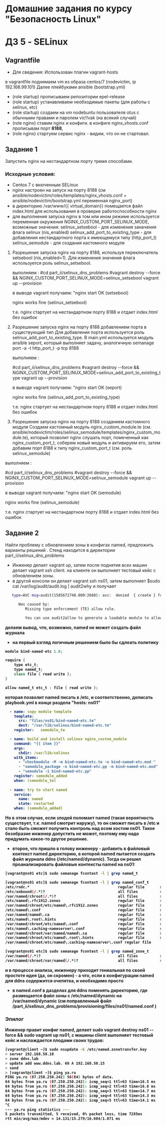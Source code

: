Домашние задания по курсу "Безопасность Linux"
===============================================

ДЗ 5 - SELinux
==============

Vagrantfile
------------
* Для сведения: Использован плагин vagrant-hosts

в vagrantfile поднимаем vm из образа centos/7 (nodevictim, ip 192.168.99.101)
Далее плейбуками ansible (bootstrap.yml)
- (role startup) прописываем репозитории epel-release 
- (role startup) устанавливаем необходимые пакеты (для работы с selinux, etc)
- (role startup) создаем на vm nodebuntu пользователя otus с обычными правами и паролем vic!!vak (на всякий случай)
- (role nginx) ставим nginx и конфиги. в конфиге nginx_vhosts.conf прописывам порт <b>8188</b>, 
- (role nginx) стартуем сервис nginx - видим, что он не стартовал.

Задание 1
-----------
Запустить nginx на нестандартном порту тремя способами.

### Исходные условия: 
- Centos 7 с вкюченным SELinux
- nginx настроен на запуск на порту 8188 (см ansible/nodevictim/roles/templates/nginx_vhosts.conf + ansible/nodevictim/bootstrap.yml переменная nginx_port)
- в директорию /var/www/{{ virtual_domain}} помещается файл index.html для использования в проверке работоспособности nginx 
- для выполнения запуска nginx в том или ином режиме используется переменная окружения NGINX_CUSTOM_PORT_SELINUX_MODE, возможные значения:
  selinux_setsebool - для изменения заначения флага selinux (nis_enabled)
  selinux_add_port_to_existing_type - для добавления нестандартного порта к имеющемуся типу (http_port_t)
  selinux_semodule - для создания кастомного модуля 

1. Разрешение запуска nginx на порту 8188, используя  переключатель setsebool (nis_enabled=1). 
   Для изменения значения флага используется роль selinux_setsebool. 

   выполняем :
   #cd part_ii/selinux_dns_problems
   #vagrant destroy --force && NGINX_CUSTOM_PORT_SELINUX_MODE=selinux_setsebool vagrant up --provision  

   в выводе vagrant получаем:
   "nginx start OK (setsebool)
   <body>nginx works fine</body> (selinux_setsebool)

   т.е. nginx стартует на нестандартном порту 8188 и отдает index.html без ошибок

2. Разрешение запуска nginx на порту 8188 добавлением порта в существующий тип
   Для добавления порта используется роль selinux_add_port_to_existing_type. В main.yml используется модуль ansible seport, который выполняет задачу, аналогичную semanage port -a -t http_port_t -p tcp 8188

   выполняем :

   #cd part_ii/selinux_dns_problems
   #vagrant destroy --force && NGINX_CUSTOM_PORT_SELINUX_MODE=selinux_add_port_to_existing_type vagrant up --provision  

   в выводе vagrant получаем:
   "nginx start OK (seport)
   <body>nginx works fine</body> (selinux_add_port_to_existing_type)

   т.е. nginx стартует на нестандартном порту 8188 и отдает index.html без ошибок

3.   Разрешение запуска nginx на порту 8188 созданием кастомного модуля
   Создаем кастомный модуль nginx_custom_module.te (см. ansible/nodevictim/roles/selinux_semodule/templates/nginx_custom_module.te),
   который позволит nginx слушать порт, помеченный как nginx_custom_port_t, соберем новый модуль и активируем его, затем добавим порт 8188 к типу nginx_custom_port_t (см. роль selinux_semodule)

   выполняем :

   #cd part_ii/selinux_dns_problems
   #vagrant destroy --force && NGINX_CUSTOM_PORT_SELINUX_MODE=selinux_semodule vagrant up --provision  

   в выводе vagrant получаем:
   "nginx start OK (semodule)
   <body>nginx works fine</body> (selinux_semodule)

   т.е. nginx стартует на нестандартном порту 8188 и отдает index.html без ошибок


Задание 2
-----------
Найти проблему с обновлением зоны в конфигах named, предложить варианты решений . Стенд находится в директории part_ii/selinux_dns_problems

- Инженер делает vagrant up, затем после поднятия всех машин делает vagrant ssh client. на клиенте он выполняет тестовый кейс с обновлением зоны. 
- в другой консоли он делает vagrant ssh ns01, затем выполняет $sudo cat /var/log/audit/audit.log | audit2why и получает
```bash
   type=AVC msg=audit(1585672748.000:2688): avc:  denied  { create } for  pid=31228 comm="isc-worker0000" name="named.ddns.lab.view1.jnl" scontext=system_u:system_r:named_t:s0 tcontext=system_u:object_r:etc_t:s0 tclass=file permissive=0

      Was caused by:
         Missing type enforcement (TE) allow rule.

         You can use audit2allow to generate a loadable module to allow this access.

```
<b>делаем вывод, что, возможно, named не может создать файл журнала<b>

- на первый взгляд логичным решением было бы сдлеать политику 
```java
module bind-named-etc 1.0;

require {
    type etc_t;
    type named_t;
    class file { read write };
}

allow named_t etc_t : file { read write };
```
которая позволит named писать в /etc, и соответственно, дописать  playbook.yml в конце раздела "hosts: ns01"

```yml
  - name: copy module template
    template:
      src: "files/ns01/bind-named-etc.te"
      dest: "/var/lib/selinux/bind-named-etc.te"
    register:   semodule_te

  - name: build and install selinux nginx_custom_module
    command: "{{ item }}"
    args: 
      chdir: /var/lib/selinux
    with_items:
      - "checkmodule -M -m bind-named-etc.te -o bind-named-etc.mod "
      - "semodule_package -o bind-named-etc.pp -m bind-named-etc.mod"
      - "semodule -i bind-named-etc.pp"
    register: semodule_added  
    when: (semodule_te)
  
  - name: try to start named 
    service:
      name: named
      state: restarted    
    when: (semodule_added) 
```
Но в этом случае, если злодей поломает named (такая вероятность существует, т.к. named смотрит наружу), то он сможет писать в /etc и стало быть сможет получить контроль над всем хостом ns01. Такое безобразие инженер допустить не может, поэтому ему надо придумать какое-то другое решение.

- второе, что пришло в голову инженеру - добавить в файловый контекст named директорию, в которой named пытается создать файл журнала ddns (/etc/named/dynamic). Тогда он решил проанализировать файловые контексты named на ns01:
```bash
[vagrant@ns01 etc]$ sudo semanage fcontext -l | grep named_t

[vagrant@ns01 etc]$ sudo semanage fcontext -l | grep named_conf_t
/etc/rndc.*                                        regular file       system_u:object_r:named_conf_t:s0 
/etc/unbound(/.*)?                                 all files          system_u:object_r:named_conf_t:s0 
/var/named/chroot(/.*)?                            all files          system_u:object_r:named_conf_t:s0 
/etc/named\.rfc1912.zones                          regular file       system_u:object_r:named_conf_t:s0 
/var/named/chroot/etc/named\.rfc1912.zones         regular file       system_u:object_r:named_conf_t:s0 
/etc/named\.conf                                   regular file       system_u:object_r:named_conf_t:s0 
/var/named/named\.ca                               regular file       system_u:object_r:named_conf_t:s0 
/etc/named\.root\.hints                            regular file       system_u:object_r:named_conf_t:s0 
/var/named/chroot/etc/named\.conf                  regular file       system_u:object_r:named_conf_t:s0 
/etc/named\.caching-nameserver\.conf               regular file       system_u:object_r:named_conf_t:s0 
/var/named/chroot/var/named/named\.ca              regular file       system_u:object_r:named_conf_t:s0 
/var/named/chroot/etc/named\.root\.hints           regular file       system_u:object_r:named_conf_t:s0 
/var/named/chroot/etc/named\.caching-nameserver\.conf regular file       system_u:object_r:named_conf_t:s0 

[vagrant@ns01 etc]$ sudo semanage fcontext -l | grep named_zone_t
/var/named(/.*)?                                   all files          system_u:object_r:named_zone_t:s0 
/var/named/chroot/var/named(/.*)?                  all files          system_u:object_r:named_zone_t:s0 
```

и в процессе анализа, инженеру приходит гениальная по своей простоте идея (да, он скромен) - а что, если в конфигурации named для ddns содержится очепятка, и необходимо просто

- в named.conf в дазделах для ddns поменять директорию, где размещается файл зоны с /etc/named/dynamic на /var/named/dynamic (см поправленный файл /part_ii/selinux_dns_problems/provisioning/files/ns01/named.conf )

### Эпилог

Инженер правит конфиг named, делает sudo vagrant destroy ns01 --force && sudo vagrant up ns01, с машины client выполняет тестовый кейс и наслаждается плодами своих трудов:
```bash
[vagrant@client ~]$ sudo nsupdate -k /etc/named.zonetransfer.key
> server 192.168.50.10
> zone ddns.lab
> update add www.ddns.lab. 60 A 192.168.50.15
> send
> [vagrant@client ~]$ ping ya.ru
PING ya.ru (87.250.250.242) 56(84) bytes of data.
64 bytes from ya.ru (87.250.250.242): icmp_seq=1 ttl=63 time=16.5 ms
64 bytes from ya.ru (87.250.250.242): icmp_seq=2 ttl=63 time=16.6 ms
64 bytes from ya.ru (87.250.250.242): icmp_seq=3 ttl=63 time=14.7 ms
64 bytes from ya.ru (87.250.250.242): icmp_seq=4 ttl=63 time=14.3 ms
64 bytes from ya.ru (87.250.250.242): icmp_seq=5 ttl=63 time=14.1 ms
^C
--- ya.ru ping statistics ---
5 packets transmitted, 5 received, 0% packet loss, time 7285ms
rtt min/avg/max/mdev = 14.131/15.279/16.604/1.071 ms

```




   


